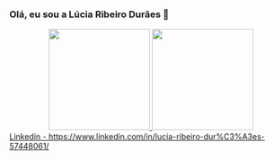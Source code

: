 ### Olá, eu sou a Lúcia Ribeiro Durães 👋

<div align="center">
  <a href="https://github.com/rafaballerini">
  <img height="180em" src="https://github-readme-stats.vercel.app/api?username=luhduraes_icons=true&theme=dracula&include_all_commits=true&count_private=true"/>
  <img height="180em" src="https://github-readme-stats.vercel.app/api/top-langs/?username=luhduraes&layout=compact&langs_count=7&theme=dracula"/>
</div>

<!--
**luhduraes/luhduraes** is a ✨ _special_ ✨ repository because its `README.md` (this file) appears on your GitHub profile.

Here are some ideas to get you started:

- 🔭 Hoje estou a procura do meu primeiro emprego na área de desenvolvimento de software.
- 🌱 Estou revendo todo o curso conteúdos 
em revisão : Lógica de programação, node.js, SQL, HTML, CSS, DOM, React.
- 👯 I’m looking to collaborate on ...

- 📫 Contate-me pelo email: lucia_duraes@hotmail.com
- 😄 Pronouns: ela/dela
- ⚡ Fun fact: Sou conhecida nos games como Kamamba.
--> Linkedin - https://www.linkedin.com/in/lucia-ribeiro-dur%C3%A3es-57448061/
